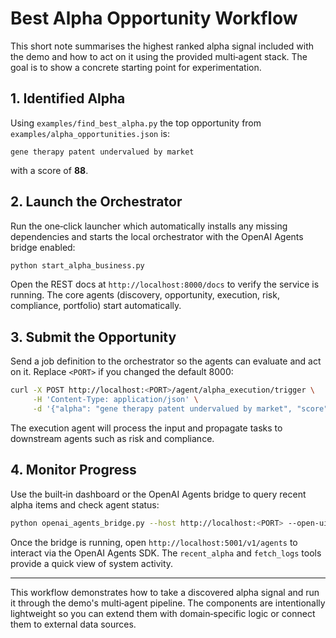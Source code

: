 # Best Alpha Opportunity Workflow

This short note summarises the highest ranked alpha signal included with the demo and how to act on it using the provided multi‑agent stack. The goal is to show a concrete starting point for experimentation.

## 1. Identified Alpha

Using `examples/find_best_alpha.py` the top opportunity from `examples/alpha_opportunities.json` is:

```
gene therapy patent undervalued by market
```
with a score of **88**.

## 2. Launch the Orchestrator

Run the one‑click launcher which automatically installs any missing dependencies and starts the local orchestrator with the OpenAI Agents bridge enabled:

```bash
python start_alpha_business.py
```

Open the REST docs at `http://localhost:8000/docs` to verify the service is running. The core agents (discovery, opportunity, execution, risk, compliance, portfolio) start automatically.

## 3. Submit the Opportunity

Send a job definition to the orchestrator so the agents can evaluate and act on it. Replace `<PORT>` if you changed the default 8000:

```bash
curl -X POST http://localhost:<PORT>/agent/alpha_execution/trigger \
     -H 'Content-Type: application/json' \
     -d '{"alpha": "gene therapy patent undervalued by market", "score": 88}'
```

The execution agent will process the input and propagate tasks to downstream agents such as risk and compliance.

## 4. Monitor Progress

Use the built‑in dashboard or the OpenAI Agents bridge to query recent alpha items and check agent status:

```bash
python openai_agents_bridge.py --host http://localhost:<PORT> --open-ui
```

Once the bridge is running, open `http://localhost:5001/v1/agents` to interact via the OpenAI Agents SDK. The `recent_alpha` and `fetch_logs` tools provide a quick view of system activity.

---

This workflow demonstrates how to take a discovered alpha signal and run it through the demo's multi‑agent pipeline. The components are intentionally lightweight so you can extend them with domain‑specific logic or connect them to external data sources.
